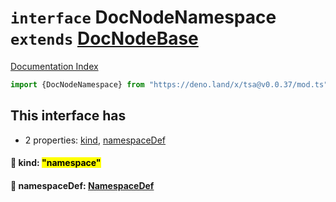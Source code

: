 # `interface` DocNodeNamespace `extends` [DocNodeBase](../private.interface.DocNodeBase/README.md)

[Documentation Index](../README.md)

```ts
import {DocNodeNamespace} from "https://deno.land/x/tsa@v0.0.37/mod.ts"
```

## This interface has

- 2 properties:
[kind](#-kind-namespace),
[namespaceDef](#-namespacedef-namespacedef)


#### 📄 kind: <mark>"namespace"</mark>



#### 📄 namespaceDef: [NamespaceDef](../interface.NamespaceDef/README.md)



